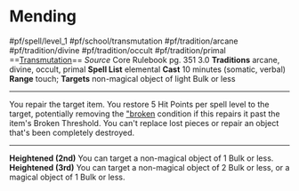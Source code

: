 # Mending
#pf/spell/level_1 #pf/school/transmutation #pf/tradition/arcane #pf/tradition/divine #pf/tradition/occult #pf/tradition/primal
==[Transmutation](../../../Traits/Transmutation.md)==
*Source* Core Rulebook pg. 351 3.0
**Traditions** arcane, divine, occult, primal
**Spell List** elemental
**Cast** 10 minutes (somatic, verbal)
**Range** touch; **Targets** non-magical object of light Bulk or less

---
You repair the target item. You restore 5 Hit Points per spell level to the target, potentially removing the ["broken]("broken) condition if this repairs it past the item's Broken Threshold. You can't replace lost pieces or repair an object that's been completely destroyed.
<hr>

**Heightened (2nd)** You can target a non-magical object of 1 Bulk or less.
**Heightened (3rd)** You can target a non-magical object of 2 Bulk or less, or a magical object of 1 Bulk or less.